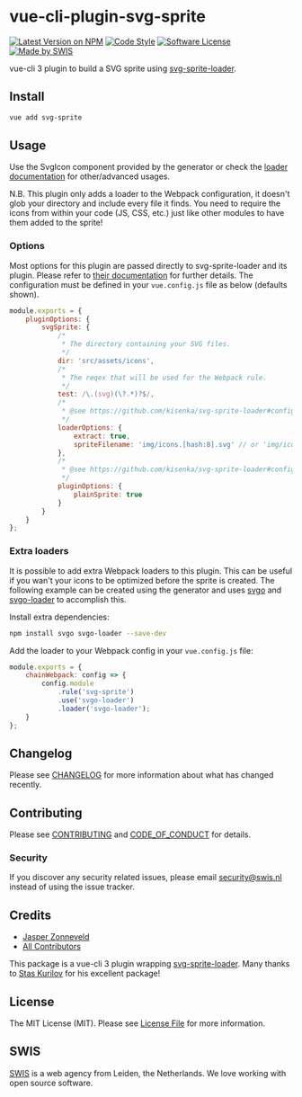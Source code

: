# vue-cli-plugin-svg-sprite

[![Latest Version on NPM](https://img.shields.io/npm/v/vue-cli-plugin-svg-sprite.svg)](https://www.npmjs.com/package/vue-cli-plugin-svg-sprite)
[![Code Style](https://img.shields.io/badge/code%20style-standard-brightgreen.svg)](http://standardjs.com)
[![Software License](https://img.shields.io/github/license/swisnl/vue-cli-plugin-svg-sprite.svg)](LICENSE.md)
[![Made by SWIS](https://img.shields.io/badge/%F0%9F%9A%80-made%20by%20SWIS-%23D9021B.svg)](https://www.swis.nl)

vue-cli 3 plugin to build a SVG sprite using [svg-sprite-loader](https://github.com/kisenka/svg-sprite-loader).

## Install

```bash
vue add svg-sprite
```

## Usage

Use the SvgIcon component provided by the generator or check the [loader documentation](https://github.com/kisenka/svg-sprite-loader#runtime-configuration) for other/advanced usages.

N.B. This plugin only adds a loader to the Webpack configuration, it doesn't glob your directory and include every file it finds. You need to require the icons from within your code (JS, CSS, etc.) just like other modules to have them added to the sprite!

### Options

Most options for this plugin are passed directly to svg-sprite-loader and its plugin.
Please refer to [their documentation](https://github.com/kisenka/svg-sprite-loader#configuration) for further details.
The configuration must be defined in your `vue.config.js` file as below (defaults shown).

```javascript
module.exports = {
    pluginOptions: {
        svgSprite: {
            /*
             * The directory containing your SVG files.
             */
            dir: 'src/assets/icons',
            /*
             * The reqex that will be used for the Webpack rule.
             */
            test: /\.(svg)(\?.*)?$/,
            /*
             * @see https://github.com/kisenka/svg-sprite-loader#configuration
             */
            loaderOptions: {
                extract: true,
                spriteFilename: 'img/icons.[hash:8].svg' // or 'img/icons.svg' if filenameHashing == false
            },
            /*
             * @see https://github.com/kisenka/svg-sprite-loader#configuration
             */
            pluginOptions: {
                plainSprite: true
            }    
        }    
    }    
};
```

### Extra loaders

It is possible to add extra Webpack loaders to this plugin.
This can be useful if you wan't your icons to be optimized before the sprite is created.
The following example can be created using the generator and uses [svgo](https://github.com/svg/svgo) and [svgo-loader](https://github.com/rpominov/svgo-loader) to accomplish this.

Install extra dependencies:
```bash
npm install svgo svgo-loader --save-dev
```

Add the loader to your Webpack config in your `vue.config.js` file:
```javascript
module.exports = {
    chainWebpack: config => {
        config.module
            .rule('svg-sprite')
            .use('svgo-loader')
            .loader('svgo-loader');
    }
};
```

## Changelog

Please see [CHANGELOG](CHANGELOG.md) for more information about what has changed recently.

## Contributing

Please see [CONTRIBUTING](CONTRIBUTING.md) and [CODE_OF_CONDUCT](CODE_OF_CONDUCT.md) for details.

### Security

If you discover any security related issues, please email security@swis.nl instead of using the issue tracker.

## Credits

- [Jasper Zonneveld](https://github.com/JaZo)
- [All Contributors](../../contributors)

This package is a vue-cli 3 plugin wrapping [svg-sprite-loader](https://github.com/kisenka/svg-sprite-loader). Many thanks to [Stas Kurilov](https://github.com/kisenka) for his excellent package!

## License

The MIT License (MIT). Please see [License File](LICENSE.md) for more information.

## SWIS

[SWIS](https://www.swis.nl) is a web agency from Leiden, the Netherlands. We love working with open source software.
